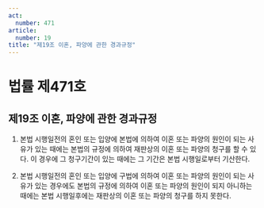 ```yaml
---
act:
  number: 471
article:
  number: 19
title: "제19조 이혼, 파양에 관한 경과규정"
---
```


# 법률 제471호

## 제19조 이혼, 파양에 관한 경과규정

1. 본법 시행일전의 혼인 또는 입양에 본법에 의하여 이혼 또는 파양의 원인이 되는 사유가 있는 때에는 본법의 규정에 의하여 재판상의 이혼 또는 파양의 청구를 할 수 있다. 이 경우에 그 청구기간이 있는 때에는 그 기간은 본법 시행일로부터 기산한다.

2. 본법 시행일전의 혼인 또는 입양에 구법에 의하여 이혼 또는 파양의 원인이 되는 사유가 있는 경우에도 본법의 규정에 의하여 이혼 또는 파양의 원인이 되지 아니하는 때에는 본법 시행일후에는 재판상의 이혼 또는 파양의 청구를 하지 못한다.
